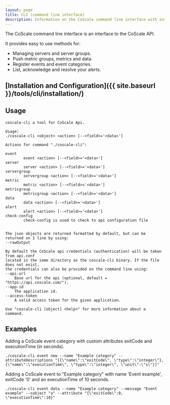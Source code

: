 ```yaml
---
layout: page
title: CLI (command line interface)
description: Information on the CoScale command line interface with instructions for installation.
---
```


The CoScale command line interface is an interface to the CoScale API.

It provides easy to use methods for:

* Managing servers and server groups.
* Push metric groups, metrics and data.
* Register events and event categories.
* List, acknowledge and resolve your alerts.

## [Installation and Configuration]({{ site.baseurl }}/tools/cli/installation/)

## Usage
    coscale-cli a tool for CoScale Api.

    Usage:
    ./coscale-cli <object> <action> [--<field>='<data>']

    Actions for command "./coscale-cli":

    event
            event <action> [--<field>='<data>']
    server
            server <action> [--<field>='<data>']
    servergroup
            servergroup <action> [--<field>='<data>']
    metric
            metric <action> [--<field>='<data>']
    metricgroup
            metricgroup <action> [--<field>='<data>']
    data
            data <action> [--<field>='<data>']
    alert
            alert <action> [--<field>='<data>']
    check-config
            check-config is used to check to api configuration file


    The json objects are returned formatted by default, but can be returned on 1 line by using:
    --rawOutput

    By default the CoScale api credentials (authentication) will be taken from api.conf
    located in the same directory as the coscale-cli binary. If the file does not exist,
    the credentials can also be provided on the command line using:
    --api-url
        Base url for the api (optional, default = "https://api.coscale.com/").
    --app-id
        The application id.
    --access-token
        A valid access token for the given application.

    Use "coscale-cli [object] <help>" for more information about a command.

## Examples

Adding a CoScale event category with custom attributes exitCode and executionTime (in seconds).

`./coscale-cli event new --name "Example category" --attributeDescriptions "[{\"name\":\"exitCode\", \"type\":\"integer\"}, {\"name\":\"executionTime\", \"type\":\"integer\", \"unit\":\"s\"}]"`

Adding a CoScale event to "Example category" with name 'Event example', exitCode '0' and an executionTime of 10 seconds.

`./coscale-cli event data --name "Example category" --message "Event example" --subject "a" --attribute "{\"exitCode\":0, \"executionTime\":10}"`
